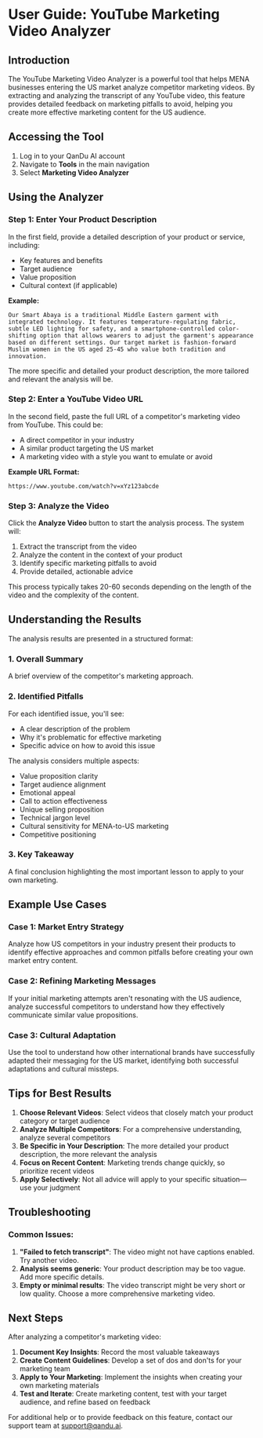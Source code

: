 # User Guide: YouTube Marketing Video Analyzer

## Introduction

The YouTube Marketing Video Analyzer is a powerful tool that helps MENA businesses entering the US market analyze competitor marketing videos. By extracting and analyzing the transcript of any YouTube video, this feature provides detailed feedback on marketing pitfalls to avoid, helping you create more effective marketing content for the US audience.

## Accessing the Tool

1. Log in to your QanDu AI account
2. Navigate to **Tools** in the main navigation
3. Select **Marketing Video Analyzer**

## Using the Analyzer

### Step 1: Enter Your Product Description

In the first field, provide a detailed description of your product or service, including:

- Key features and benefits
- Target audience
- Value proposition
- Cultural context (if applicable)

**Example:**
```
Our Smart Abaya is a traditional Middle Eastern garment with integrated technology. It features temperature-regulating fabric, subtle LED lighting for safety, and a smartphone-controlled color-shifting option that allows wearers to adjust the garment's appearance based on different settings. Our target market is fashion-forward Muslim women in the US aged 25-45 who value both tradition and innovation.
```

The more specific and detailed your product description, the more tailored and relevant the analysis will be.

### Step 2: Enter a YouTube Video URL

In the second field, paste the full URL of a competitor's marketing video from YouTube. This could be:

- A direct competitor in your industry
- A similar product targeting the US market
- A marketing video with a style you want to emulate or avoid

**Example URL Format:**
```
https://www.youtube.com/watch?v=xYz123abcde
```

### Step 3: Analyze the Video

Click the **Analyze Video** button to start the analysis process. The system will:

1. Extract the transcript from the video
2. Analyze the content in the context of your product
3. Identify specific marketing pitfalls to avoid
4. Provide detailed, actionable advice

This process typically takes 20-60 seconds depending on the length of the video and the complexity of the content.

## Understanding the Results

The analysis results are presented in a structured format:

### 1. Overall Summary

A brief overview of the competitor's marketing approach.

### 2. Identified Pitfalls

For each identified issue, you'll see:
- A clear description of the problem
- Why it's problematic for effective marketing
- Specific advice on how to avoid this issue

The analysis considers multiple aspects:
- Value proposition clarity
- Target audience alignment
- Emotional appeal
- Call to action effectiveness
- Unique selling proposition
- Technical jargon level
- Cultural sensitivity for MENA-to-US marketing
- Competitive positioning

### 3. Key Takeaway

A final conclusion highlighting the most important lesson to apply to your own marketing.

## Example Use Cases

### Case 1: Market Entry Strategy

Analyze how US competitors in your industry present their products to identify effective approaches and common pitfalls before creating your own market entry content.

### Case 2: Refining Marketing Messages

If your initial marketing attempts aren't resonating with the US audience, analyze successful competitors to understand how they effectively communicate similar value propositions.

### Case 3: Cultural Adaptation

Use the tool to understand how other international brands have successfully adapted their messaging for the US market, identifying both successful adaptations and cultural missteps.

## Tips for Best Results

1. **Choose Relevant Videos**: Select videos that closely match your product category or target audience
2. **Analyze Multiple Competitors**: For a comprehensive understanding, analyze several competitors
3. **Be Specific in Your Description**: The more detailed your product description, the more relevant the analysis
4. **Focus on Recent Content**: Marketing trends change quickly, so prioritize recent videos
5. **Apply Selectively**: Not all advice will apply to your specific situation—use your judgment

## Troubleshooting

### Common Issues:

1. **"Failed to fetch transcript"**: The video might not have captions enabled. Try another video.
2. **Analysis seems generic**: Your product description may be too vague. Add more specific details.
3. **Empty or minimal results**: The video transcript might be very short or low quality. Choose a more comprehensive marketing video.

## Next Steps

After analyzing a competitor's marketing video:

1. **Document Key Insights**: Record the most valuable takeaways
2. **Create Content Guidelines**: Develop a set of dos and don'ts for your marketing team
3. **Apply to Your Marketing**: Implement the insights when creating your own marketing materials
4. **Test and Iterate**: Create marketing content, test with your target audience, and refine based on feedback

For additional help or to provide feedback on this feature, contact our support team at support@qandu.ai. 